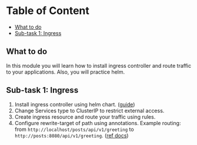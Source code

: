 # Table of Content

- [What to do](#what-to-do)
- [Sub-task 1: Ingress](#sub-task-1--ingress)

## What to do
In this module you will learn how to install ingress controller and route traffic to your applications. Also, you will practice helm.

## Sub-task 1: Ingress
1. Install ingress controller using helm chart. ([guide](https://kube-workshop.benco.io/08-helm-ingress/))
2. Change Services type to ClusterIP to restrict external access.  
3. Create ingress resource and route your traffic using rules. 
4. Configure rewrite-target of path using annotations. Example routing: from `http://localhost/posts/api/v1/greeting` to `http://posts:8080/api/v1/greeting`. ([ref docs](https://kubernetes.github.io/ingress-nginx/examples/rewrite/#rewrite-target))